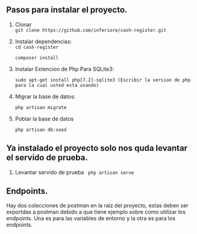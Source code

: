 ## Pasos para instalar el proyecto.
1. Clonar    
    ```git clone https://github.com/inferiore/cash-register.git```
    
2. Instalar dependencias:  
    `cd cash-register`
    
    `composer install`
  
3. Instalar Extencion de Php Para SQLite3:
   
   ```sudo apt-get install php[7.2]-sqlite3 (Escribir la version de php para la cual usted esta usando)```
4. Migrar la base de datos: 
    
    ```php artisan migrate``` 
5. Poblar la base de datos
 
    ```php artisan db:seed ```

## Ya instalado el proyecto solo nos quda levantar el servido de prueba. 
1. Levantar servido de prueba
    ``` php artisan serve```
 
## Endpoints.

Hay dos colecciones de postman en la raíz del proyecto, estas deben ser exportdas a postman debido a que tiene ejemplo sobre como utilizar los endpoints. Una es para las variables de entorno y la otra es para los endpoints.  
